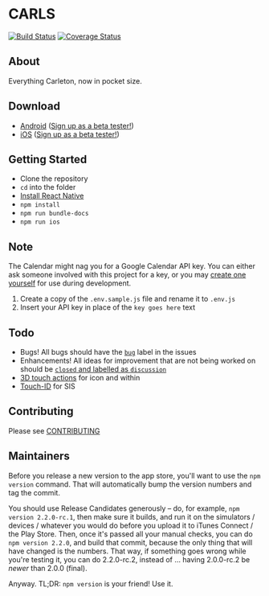 # CARLS
[![Build Status](https://travis-ci.org/carls-app/carls.svg?branch=master)](https://travis-ci.org/carls-app/carls) [![Coverage Status](https://coveralls.io/repos/github/carls-app/carls/badge.svg)](https://coveralls.io/github/carls-app/carls)

## About
Everything Carleton, now in pocket size.

## Download
- [Android](https://play.google.com/store/apps/details?id=com.allaboutolaf) ([Sign up as a beta tester!](https://play.google.com/apps/testing/com.allaboutolaf))
- [iOS](https://itunes.apple.com/us/app/all-about-olaf/id938588319) ([Sign up as a beta tester!](https://boarding-aao.herokuapp.com))

## Getting Started
- Clone the repository
- `cd` into the folder
- [Install React Native](http://facebook.github.io/react-native/docs/getting-started.html#content)
- `npm install`
- `npm run bundle-docs`
- `npm run ios`

## Note
The Calendar might nag you for a Google Calendar API key. You can either ask someone involved with this project for a key, or you may [create one yourself](https://console.developers.google.com/projectselector/apis/credentials) for use during development.

1. Create a copy of the `.env.sample.js` file and rename it to `.env.js`
2. Insert your API key in place of the `key goes here` text

## Todo
* Bugs! All bugs should have the [`bug`](https://github.com/carls-app/carls/issues?q=is%3Aopen+is%3Aissue+label%3Abug) label in the issues
* Enhancements! All ideas for improvement that are not being worked on should be [`closed` and labelled as `discussion`](https://github.com/carls-app/carls/issues?utf8=%E2%9C%93&q=is%3Aclosed%20is%3Aissue%20label%3Astatus%2Fdiscussion)
* [3D touch actions](https://github.com/jordanbyron/react-native-quick-actions) for icon and within
* [Touch-ID](https://github.com/naoufal/react-native-touch-id) for SIS

## Contributing
Please see [CONTRIBUTING](CONTRIBUTING.md)

## Maintainers
Before you release a new version to the app store, you'll want to use the `npm version` command. That will automatically bump the version numbers and tag the commit. 

You should use Release Candidates generously – do, for example, `npm version 2.2.0-rc.1`, then make sure it builds, and run it on the simulators / devices / whatever you would do before you upload it to iTunes Connect / the Play Store. Then, once it's passed all your manual checks, you can do `npm version 2.2.0`, and build that commit, because the only thing that will have changed is the numbers. That way, if something goes wrong while you're testing it, you can do 2.2.0-rc.2, instead of … having 2.0.0-rc.2 be _newer_ than 2.0.0 (final).

Anyway. TL;DR: `npm version` is your friend! Use it.
